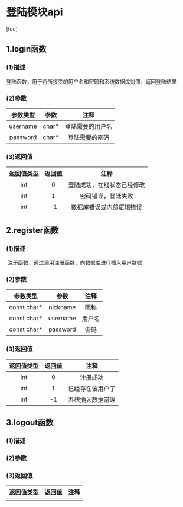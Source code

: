 # 登陆模块api

[toc]

## 1.login函数

### (1)描述

​		登陆函数，用于将所接受的用户名和密码和系统数据库对照，返回登陆结果

### (2)参数

| 参数类型 | 参数  |       注释       |
| :------: | :---: | :--------------: |
| username | char* | 登陆需要的用户名 |
| password | char* |  登陆需要的密码  |

### (3)返回值

| 返回值类型 | 返回值 |            注释            |
| :--------: | :----: | :------------------------: |
|    int     |   0    | 登陆成功，在线状态已经修改 |
|    int     |   1    |     密码错误，登陆失败     |
|    int     |   -1   |  数据库错误或内部逻辑错误  |

## 2.register函数

### (1)描述

​		注册函数，通过调用注册函数，向数据库进行插入用户数据

### (2)参数

|  参数类型   |   参数   |  注释  |
| :---------: | :------: | :----: |
| const char* | nickname |  昵称  |
| const char* | username | 用户名 |
| const char* | password |  密码  |

### (3)返回值

| 返回值类型 | 返回值 |       注释       |
| :--------: | :----: | :--------------: |
|    int     |   0    |     注册成功     |
|    int     |   1    | 已经存在该用户了 |
|    int     |   -1   | 系统插入数据错误 |

## 3.logout函数

### (1)描述

### (2)参数

### (3)返回值

| 返回值类型 | 返回值 | 注释 |
| ---------- | ------ | ---- |
|            |        |      |



